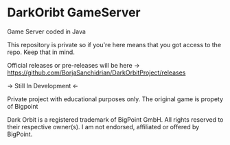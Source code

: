 # DarkOribt GameServer
Game Server coded in Java

This repository is private so if you're here means that you got access to the repo. Keep that in mind.

Official releases or pre-releases will be here -> https://github.com/BorjaSanchidrian/DarkOrbitProject/releases

-> Still In Development <-

Private project with educational purposes only. The original game is propety of Bigpoint

Dark Orbit is a registered trademark of BigPoint GmbH. All rights reserved to their respective owner(s). 
I am not endorsed, affiliated or offered by BigPoint.
